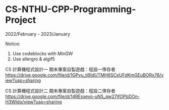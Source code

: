 # CS-NTHU-CPP-Programming-Project

2022/February - 2023/January

Notice:
1. Use codeblocks with MinGW
2. Use allergro & algif5

CS 計算機程式設計一 期末專案自製遊戲：程設一倖存者
https://drive.google.com/file/d/1GPvu_ti9ldUTMH6SCxUFdKmGEuBORx76/view?usp=sharing

CS 計算機程式設計二 期末專案自製遊戲：程設二倖存者   
https://drive.google.com/file/d/14REsxevo-uN5_qw27jfOPbDOn-H3WIdo/view?usp=sharing

